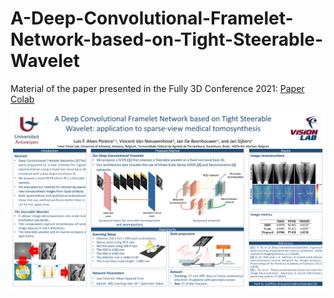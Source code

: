# A-Deep-Convolutional-Framelet-Network-based-on-Tight-Steerable-Wavelet
Material of the paper presented in the Fully 3D Conference 2021: [Paper](link) [Colab](link)


![Poster Image](./POSTER_Fully3D_v3.png)
